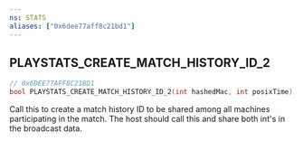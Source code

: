 ```yaml
---
ns: STATS
aliases: ["0x6dee77aff8c21bd1"]
---
```

## PLAYSTATS_CREATE_MATCH_HISTORY_ID_2

```c
// 0x6DEE77AFF8C21BD1
bool PLAYSTATS_CREATE_MATCH_HISTORY_ID_2(int hashedMac, int posixTime);
```

Call this to create a match history ID to be shared among all machines participating in the match. The host should call this and share both int's in the broadcast data.

